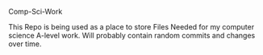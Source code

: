 Comp-Sci-Work

This Repo is being used as a place to store Files Needed for my computer science A-level work. 
Will probably contain random commits and changes over time.
